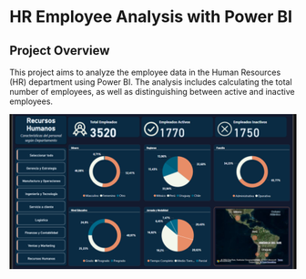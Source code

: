 # HR Employee Analysis with Power BI

## Project Overview

This project aims to analyze the employee data in the Human Resources (HR) department using Power BI. The analysis includes calculating the total number of employees, as well as distinguishing between active and inactive employees.

![alt text](image.png)